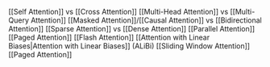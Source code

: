 [[Self Attention]] vs [[Cross Attention]]
[[Multi-Head Attention]] vs [[Multi-Query Attention]]
[[Masked Attention]]/[[Causal Attention]] vs [[Bidirectional Attention]]
[[Sparse Attention]] vs [[Dense Attention]]
[[Parallel Attention]]
[[Paged Attention]]
[[Flash Attention]]
[[Attention with Linear Biases|Attention with Linear Biases]] (ALiBi)
[[Sliding Window Attention]]
[[Paged Attention]]